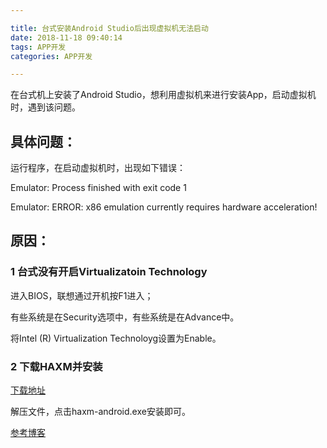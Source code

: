 ```yaml
---

title: 台式安装Android Studio后出现虚拟机无法启动
date: 2018-11-18 09:40:14
tags: APP开发
categories: APP开发

---
```


在台式机上安装了Android Studio，想利用虚拟机来进行安装App，启动虚拟机时，遇到该问题。<!--more-->

## 具体问题：

运行程序，在启动虚拟机时，出现如下错误：

Emulator: Process finished with exit code 1 

Emulator: ERROR: x86 emulation currently requires hardware acceleration!

## 原因：

### 1 台式没有开启Virtualizatoin Technology

进入BIOS，联想通过开机按F1进入；

有些系统是在Security选项中，有些系统是在Advance中。

将Intel (R) Virtualization Technoloyg设置为Enable。

### 2 下载HAXM并安装

[下载地址](https://software.intel.com/en-us/articles/intel-hardware-accelerated-execution-manager-intel-haxm)

解压文件，点击haxm-android.exe安装即可。

[参考博客](https://www.cnblogs.com/csulennon/p/4178404.html)